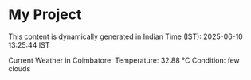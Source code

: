 # My Project

This content is dynamically generated in Indian Time (IST): 2025-06-10 13:25:44 IST


Current Weather in Coimbatore:
Temperature: 32.88 °C
Condition: few clouds
